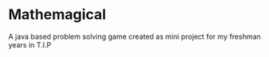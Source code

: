 # Mathemagical
A java based problem solving game created as mini project for my freshman years in T.I.P
